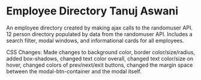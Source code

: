 # Employee Directory Tanuj Aswani

An employee directory created by making ajax calls to the randomuser API. 
12 person directory populated by data from the randomuser API.
Includes a search filter, modal windows, and informational cards for all employees.

CSS Changes:
Made changes to background color, border color/size/radius, added box-shadows,
changed text color overall, changed text color/size on hover,
changed colors of prev/next/exit buttons,
changed the margin space between the modal-btn-container and the modal itself.
